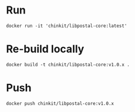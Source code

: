 

# Run
`
docker run -it 'chinkit/libpostal-core:latest' 
`
# Re-build locally
`docker build -t chinkit/libpostal-core:v1.0.x .
`
# Push
`
docker push chinkit/libpostal-core:v1.0.x
`

